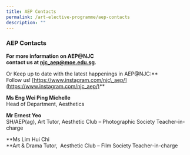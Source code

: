 ```yaml
---
title: AEP Contacts
permalink: /art-elective-programme/aep-contacts
description: ""
---
```

### AEP Contacts

**For more information on AEP@NJC  
contact us at [njc\_aep@moe.edu.sg](mailto:njc_aep@moe.edu.sg).**

Or Keep up to date with the latest happenings in AEP@NJC:**  
Follow us! [https://www.instagram.com/njc\_aep/](https://www.instagram.com/njc_aep/)**

**Ms Eng Wei Ping Michelle**  
Head of Department, Aesthetics

**Mr Ernest Yeo**  
SH/AEP(ag), Art Tutor, Aesthetic Club – Photographic Society Teacher-in-charge

**Ms Lim Hui Chi  
**Art & Drama Tutor,  Aesthetic Club – Film Society Teacher-in-charge